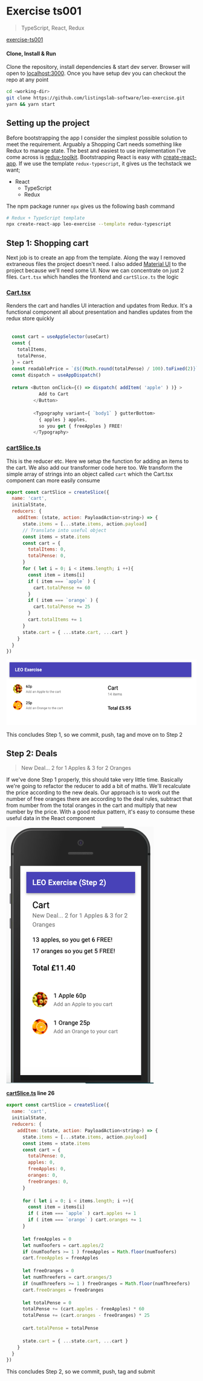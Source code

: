 
# Exercise ts001

> TypeScript, React, Redux

[exercise-ts001](https://exercise-ts001.web.app/)

#### Clone, Install & Run

Clone the repository, install dependencies & start dev server. Browser will open to [localhost:3000](http://localhost:3000). Once you have setup dev you can checkout the repo at any point

```bash
cd <working-dir>
git clone https://github.com/listingslab-software/leo-exercise.git
yarn && yarn start
```

## Setting up the project

Before bootstrapping the app I consider the simplest possible solution to meet the requirement. Arguably a Shopping Cart needs something like Redux to manage state. The best and easiest to use implementation I've come across is [redux-toolkit](https://redux-toolkit.js.org). Bootstrapping React is easy with [create-react-app](https://reactjs.org/docs/create-a-new-react-app.html). If we use the template `redux-typescript`, it gives us the techstack we want; 

- React
	- TypeScript
	- Redux

The npm package runner `npx` gives us the following bash command 

```bash
# Redux + TypeScript template
npx create-react-app leo-exercise --template redux-typescript
````

## Step 1: Shopping cart 

Next job is to create an app from the template. Along the way I removed extraneous files the project doesn't need. I also added [Material UI](https://material-ui.com) to the project because we'll need some UI. Now we can concentrate on just 2 files. `Cart.tsx` which handles the frontend and `cartSlice.ts` the logic

### [Cart.tsx](./src/features/cart/Cart.tsx)

Renders the cart and handles UI interaction and updates from Redux. It's a functional component all about presentation and handles updates from the redux store quickly

```javascript

  const cart = useAppSelector(useCart)
  const { 
    totalItems,
    totalPense, 
  } = cart
  const readablePrice = `£${(Math.round(totalPense) / 100).toFixed(2)}`
  const dispatch = useAppDispatch()

  return <Button onClick={() => dispatch( addItem( 'apple' ) )} >
            Add to Cart
          </Button>

          <Typography variant={ `body1` } gutterBottom>
            { apples } apples, 
            so you get { freeApples } FREE!
          </Typography>

```

### [cartSlice.ts](./src/features/cart/cartSlice.ts)

This is the reducer etc. Here we setup the function for adding an items to the cart. We also add our transformer code here too. We transform the simple array of strings into an object called `cart` which the Cart.tsx component can more easily consume

```javascript
export const cartSlice = createSlice({
  name: 'cart',
  initialState,
  reducers: {
    addItem: (state, action: PayloadAction<string>) => {
      state.items = [...state.items, action.payload]
      // Translate into useful object
      const items = state.items
      const cart = {
        totalItems: 0,
        totalPense: 0,
      }
      for ( let i = 0; i < items.length; i ++){
        const item = items[i]
        if ( item === `apple` ) {
          cart.totalPense += 60
        }
        if ( item === `orange` ) {
          cart.totalPense += 25
        }
        cart.totalItems += 1
      }
      state.cart = { ...state.cart, ...cart }
    }
  }
})
```

![screenshot](./public/png/step1.png) 

This concludes Step 1, so we commit, push, tag and move on to Step 2

## Step 2: Deals

> New Deal... 2 for 1 Apples & 3 for 2 Oranges

If we've done Step 1 properly, this should take very little time. Basically we're going to refactor the reducer to add a bit of maths. We'll recalculate the price according to the new deals. Our approach is to work out the number of free oranges there are according to the deal rules, subtract that from number from the total oranges in the cart and multiply that new number by the price. With a good redux pattern, it's easy to consume these useful data in the React component 

![screenshot](./public/png/step2.png) 

**[cartSlice.ts](./src/features/cart/cartSlice.ts) line 26**

```javascript
export const cartSlice = createSlice({
  name: 'cart',
  initialState,
  reducers: {
    addItem: (state, action: PayloadAction<string>) => {
      state.items = [...state.items, action.payload]
      const items = state.items
      const cart = {
        totalPense: 0,
        apples: 0,
        freeApples: 0,
        oranges: 0,
        freeOranges: 0,
      }
      
      for ( let i = 0; i < items.length; i ++){
        const item = items[i]
        if ( item === `apple` ) cart.apples += 1
        if ( item === `orange` ) cart.oranges += 1
      }

      let freeApples = 0
      let numToofers = cart.apples/2
      if (numToofers >= 1 ) freeApples = Math.floor(numToofers)
      cart.freeApples = freeApples
    
      let freeOranges = 0
      let numThreefers = cart.oranges/3
      if (numThreefers >= 1 ) freeOranges = Math.floor(numThreefers)
      cart.freeOranges = freeOranges

      let totalPense = 0
      totalPense += (cart.apples - freeApples) * 60
      totalPense += (cart.oranges - freeOranges) * 25

      cart.totalPense = totalPense

      state.cart = { ...state.cart, ...cart }
    }
  }
})
```

This concludes Step 2, so we commit, push, tag and submit
